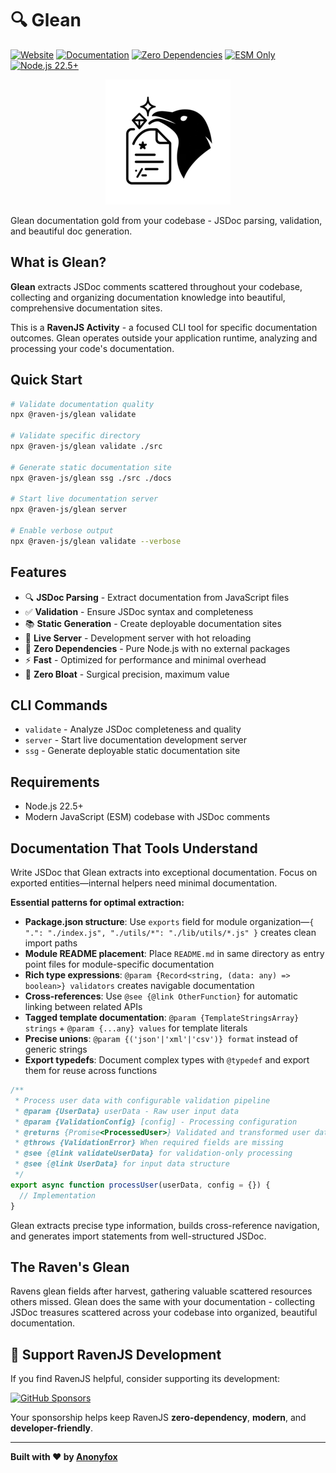 # 🔍 Glean

[![Website](https://img.shields.io/badge/Website-ravenjs.dev-blue.svg)](https://ravenjs.dev)
[![Documentation](https://img.shields.io/badge/Documentation-docs.ravenjs.dev/glean-blue.svg)](https://docs.ravenjs.dev/glean)
[![Zero Dependencies](https://img.shields.io/badge/Zero-Dependencies-brightgreen.svg)](https://github.com/Anonyfox/raven-js)
[![ESM Only](https://img.shields.io/badge/ESM-Only-brightgreen.svg)]()
[![Node.js 22.5+](https://img.shields.io/badge/Node.js-22.5+-brightgreen.svg)]()

<div align="center">
  <img src="media/logo.webp" alt="Glean Logo" width="200" height="200" />
</div>

Glean documentation gold from your codebase - JSDoc parsing, validation, and beautiful doc generation.

## What is Glean?

**Glean** extracts JSDoc comments scattered throughout your codebase, collecting and organizing documentation knowledge into beautiful, comprehensive documentation sites.

This is a **RavenJS Activity** - a focused CLI tool for specific documentation outcomes. Glean operates outside your application runtime, analyzing and processing your code's documentation.

## Quick Start

```bash
# Validate documentation quality
npx @raven-js/glean validate

# Validate specific directory
npx @raven-js/glean validate ./src

# Generate static documentation site
npx @raven-js/glean ssg ./src ./docs

# Start live documentation server
npx @raven-js/glean server

# Enable verbose output
npx @raven-js/glean validate --verbose
```

## Features

- 🔍 **JSDoc Parsing** - Extract documentation from JavaScript files
- ✅ **Validation** - Ensure JSDoc syntax and completeness
- 📚 **Static Generation** - Create deployable documentation sites
- 🚀 **Live Server** - Development server with hot reloading
- 🚫 **Zero Dependencies** - Pure Node.js with no external packages
- ⚡ **Fast** - Optimized for performance and minimal overhead
- 🦅 **Zero Bloat** - Surgical precision, maximum value

## CLI Commands

- `validate` - Analyze JSDoc completeness and quality
- `server` - Start live documentation development server
- `ssg` - Generate deployable static documentation site

## Requirements

- Node.js 22.5+
- Modern JavaScript (ESM) codebase with JSDoc comments

## Documentation That Tools Understand

Write JSDoc that Glean extracts into exceptional documentation. Focus on exported entities—internal helpers need minimal documentation.

**Essential patterns for optimal extraction:**

- **Package.json structure**: Use `exports` field for module organization—`{ ".": "./index.js", "./utils/*": "./lib/utils/*.js" }` creates clean import paths
- **Module README placement**: Place `README.md` in same directory as entry point files for module-specific documentation
- **Rich type expressions**: `@param {Record<string, (data: any) => boolean>} validators` creates navigable documentation
- **Cross-references**: Use `@see {@link OtherFunction}` for automatic linking between related APIs
- **Tagged template documentation**: `@param {TemplateStringsArray} strings` + `@param {...any} values` for template literals
- **Precise unions**: `@param {('json'|'xml'|'csv')} format` instead of generic strings
- **Export typedefs**: Document complex types with `@typedef` and export them for reuse across functions

```javascript
/**
 * Process user data with configurable validation pipeline
 * @param {UserData} userData - Raw user input data
 * @param {ValidationConfig} [config] - Processing configuration
 * @returns {Promise<ProcessedUser>} Validated and transformed user data
 * @throws {ValidationError} When required fields are missing
 * @see {@link validateUserData} for validation-only processing
 * @see {@link UserData} for input data structure
 */
export async function processUser(userData, config = {}) {
  // Implementation
}
```

Glean extracts precise type information, builds cross-reference navigation, and generates import statements from well-structured JSDoc.

## The Raven's Glean

Ravens glean fields after harvest, gathering valuable scattered resources others missed. Glean does the same with your documentation - collecting JSDoc treasures scattered across your codebase into organized, beautiful documentation.

## 🦅 Support RavenJS Development

If you find RavenJS helpful, consider supporting its development:

[![GitHub Sponsors](https://img.shields.io/badge/Sponsor%20on%20GitHub-%23EA4AAA?style=for-the-badge&logo=github&logoColor=white)](https://github.com/sponsors/Anonyfox)

Your sponsorship helps keep RavenJS **zero-dependency**, **modern**, and **developer-friendly**.

---

**Built with ❤️ by [Anonyfox](https://anonyfox.com)**
